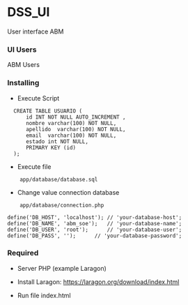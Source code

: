 # DSS_UI
User interface ABM

### UI Users
ABM Users

### Installing


* Execute Script

```
  CREATE TABLE USUARIO (
      id INT NOT NULL AUTO_INCREMENT ,
      nombre varchar(100) NOT NULL,
      apellido  varchar(100) NOT NULL,
      email  varchar(100) NOT NULL,
      estado int NOT NULL,
      PRIMARY KEY (id)
  );
 ```
  
* Execute file 	
```
	app/database/database.sql
```

* Change value connection database 	
```
	app/database/connection.php
```

```
define('DB_HOST', 'localhost'); // 'your-database-host';
define('DB_NAME', 'abm_soe');   // 'your-database-name';
define('DB_USER', 'root');      // 'your-database-user';
define('DB_PASS', '');      // 'your-database-password';
 ```

 ### Required
 * Server PHP (example Laragon)
 
 * Install Laragon: https://laragon.org/download/index.html
  
 * Run file index.html		

 
 
 
 
 
 
 